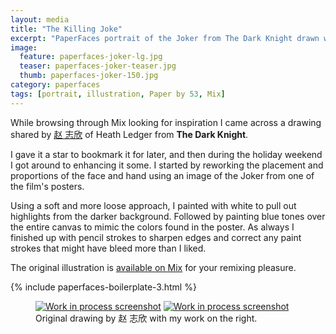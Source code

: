 ```yaml
---
layout: media
title: "The Killing Joke"
excerpt: "PaperFaces portrait of the Joker from The Dark Knight drawn with Paper by 53 on an iPad."
image: 
  feature: paperfaces-joker-lg.jpg
  teaser: paperfaces-joker-teaser.jpg
  thumb: paperfaces-joker-150.jpg
category: paperfaces
tags: [portrait, illustration, Paper by 53, Mix]
---
```


While browsing through Mix looking for inspiration I came across a drawing shared by [赵 志欣](https://mix.fiftythree.com/122266--) of Heath Ledger from **The Dark Knight**.

I gave it a star to bookmark it for later, and then during the holiday weekend I got around to enhancing it some. I started by reworking the placement and proportions of the face and hand using an image of the Joker from one of the film's posters.

Using a soft and more loose approach, I painted with white to pull out highlights from the darker background. Followed by painting blue tones over the entire canvas to mimic the colors found in the poster. As always I finished up with pencil strokes to sharpen edges and correct any paint strokes that might have bleed more than I liked.

The original illustration is [available on Mix](https://mix.fiftythree.com/11098-Michael-Rose/1110713) for your remixing pleasure.

{% include paperfaces-boilerplate-3.html %}

<figure class="half">
  <a href="{{ site.url }}/images/paperfaces-joker-original-1-lg.jpg"><img src="{{ site.url }}/images/paperfaces-joker-original-1-600.jpg" alt="Work in process screenshot"></a>
  <a href="{{ site.url }}/images/paperfaces-joker-w-process-1-lg.jpg"><img src="{{ site.url }}/images/paperfaces-joker-process-1-600.jpg" alt="Work in process screenshot"></a>
  <figcaption>Original drawing by 赵 志欣 with my work on the right.</figcaption>
</figure>